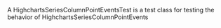 A HighchartsSeriesColumnPointEventsTest is a test class for testing the behavior of HighchartsSeriesColumnPointEvents